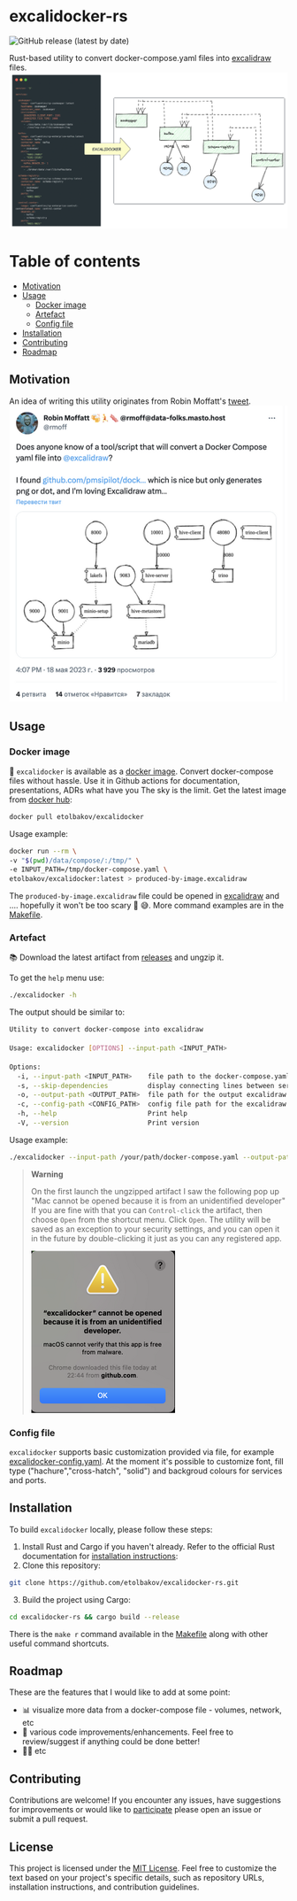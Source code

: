 # excalidocker-rs
![GitHub release (latest by date)](https://img.shields.io/github/v/release/etolbakov/excalidocker-rs)

Rust-based utility to convert docker-compose.yaml files into [excalidraw](https://excalidraw.com/) files.
![excalidocker](./data/img/excalidocker-colour.png)

Table of contents
=================
<!--ts-->
   * [Motivation](#motivation)
   * [Usage](#usage)
      * [Docker image](#docker-image)
      * [Artefact](#artefact)
      * [Config file](#config-file)
   * [Installation](#installation)
   * [Contributing](#contributing)
   * [Roadmap](#roadmap)
<!--te-->

## Motivation
An idea of writing this utility originates from Robin Moffatt's [tweet](https://twitter.com/rmoff/status/1659214185220423685).
![motivation](./data/img/motivation.png)

## Usage
### Docker image
🐳 `excalidocker` is available as a [docker image](https://hub.docker.com/r/etolbakov/excalidocker/tags).
Convert docker-compose files without hassle. Use it in Github actions for documentation, presentations, ADRs what have you 
The sky is the limit. Get the latest image from [docker hub](https://hub.docker.com/r/etolbakov/excalidocker): 
```sh
docker pull etolbakov/excalidocker
```
Usage example:
 ```sh
docker run --rm \
-v "$(pwd)/data/compose/:/tmp/" \
-e INPUT_PATH=/tmp/docker-compose.yaml \
etolbakov/excalidocker:latest > produced-by-image.excalidraw
```
The `produced-by-image.excalidraw` file could be opened in [excalidraw](https://excalidraw.com/) and .... hopefully it won't be too scary 👻 😅.
More command examples are in the [Makefile](/Makefile).

### Artefact
📚 Download the latest artifact from [releases](https://github.com/etolbakov/excalidocker-rs/releases) and ungzip it.

To get the `help` menu use:
```sh
./excalidocker -h
```
The output should be similar to:
```sh
Utility to convert docker-compose into excalidraw

Usage: excalidocker [OPTIONS] --input-path <INPUT_PATH>

Options:
  -i, --input-path <INPUT_PATH>    file path to the docker-compose.yaml
  -s, --skip-dependencies          display connecting lines between services; if `true` then only service without the lines are rendered
  -o, --output-path <OUTPUT_PATH>  file path for the output excalidraw file. By default the file content is sent to console output
  -c, --config-path <CONFIG_PATH>  config file path for the excalidraw. [default: excalidocker-config.yaml]
  -h, --help                       Print help
  -V, --version                    Print version
```
Usage example:
```sh
./excalidocker --input-path /your/path/docker-compose.yaml --output-path /your/path/result.excalidraw
```

> **Warning**
>
> On the first launch the ungzipped artifact I saw the following pop up
> "Mac cannot be opened because it is from an unidentified developer"
> If you are fine with that you can `Control-click` the artifact, then choose `Open` from the shortcut menu.
> Click `Open`. The utility will be saved as an exception to your security settings,
> and you can open it in the future by double-clicking it just as you can any registered app.
>
> ![mac-warning](./data/img/mac-warning.png)
### Config file
`excalidocker` supports basic customization provided via file, for example [excalidocker-config.yaml](./excalidocker-config.yaml).
At the moment it's possible to customize font, fill type ("hachure","cross-hatch", "solid") and backgroud colours for services and ports.

## Installation
To build `excalidocker` locally, please follow these steps:

1. Install Rust and Cargo if you haven't already. Refer to the official Rust documentation for [installation instructions](https://www.rust-lang.org/tools/install):
2. Clone this repository:
```sh
git clone https://github.com/etolbakov/excalidocker-rs.git
```
3. Build the project using Cargo:
```sh
cd excalidocker-rs && cargo build --release
```
There is the `make r` command available in the [Makefile](/Makefile) along with other useful command shortcuts.

## Roadmap
These are the features that I would like to add at some point:
- 📊 visualize more data from a docker-compose file - volumes, network, etc
- 🦀 various code improvements/enhancements. Feel free to review/suggest if anything could be done better!
- 👨‍💻 etc

## Contributing

Contributions are welcome! If you encounter any issues, have suggestions for improvements or would like to [participate](https://github.com/etolbakov/excalidocker-rs/issues) please open an issue or submit a pull request.

## License

This project is licensed under the [MIT License](./LICENSE).
Feel free to customize the text based on your project's specific details, such as repository URLs, installation instructions, and contribution guidelines.

